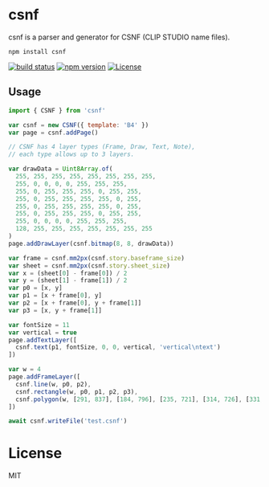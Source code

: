 # csnf

csnf is a parser and generator for CSNF (CLIP STUDIO name files).
```
npm install csnf
```

[![build status](https://secure.travis-ci.org/funige/csnf.png)](http://travis-ci.org/funige/csnf)
[![npm version](https://badge.fury.io/js/csnf.svg)](https://badge.fury.io/js/csnf)
[![License](https://img.shields.io/badge/license-MIT-blue.svg)](http://opensource.org/licenses/MIT)

## Usage

``` js
import { CSNF } from 'csnf'

var csnf = new CSNF({ template: 'B4' })
var page = csnf.addPage()

// CSNF has 4 layer types (Frame, Draw, Text, Note),
// each type allows up to 3 layers.

var drawData = Uint8Array.of(
  255, 255, 255, 255, 255, 255, 255, 255,
  255, 0, 0, 0, 0, 255, 255, 255,
  255, 0, 255, 255, 255, 0, 255, 255,
  255, 0, 255, 255, 255, 255, 0, 255,
  255, 0, 255, 255, 255, 255, 0, 255,
  255, 0, 255, 255, 255, 0, 255, 255,
  255, 0, 0, 0, 0, 255, 255, 255,
  128, 255, 255, 255, 255, 255, 255, 255
)
page.addDrawLayer(csnf.bitmap(8, 8, drawData))

var frame = csnf.mm2px(csnf.story.baseframe_size)
var sheet = csnf.mm2px(csnf.story.sheet_size)
var x = (sheet[0] - frame[0]) / 2
var y = (sheet[1] - frame[1]) / 2
var p0 = [x, y]
var p1 = [x + frame[0], y]
var p2 = [x + frame[0], y + frame[1]]
var p3 = [x, y + frame[1]]

var fontSize = 11
var vertical = true
page.addTextLayer([
  csnf.text(p1, fontSize, 0, 0, vertical, 'vertical\ntext')
])

var w = 4
page.addFrameLayer([
  csnf.line(w, p0, p2),
  csnf.rectangle(w, p0, p1, p2, p3),
  csnf.polygon(w, [291, 837], [184, 796], [235, 721], [314, 726], [331, 807])
])

await csnf.writeFile('test.csnf')
```

# License

MIT

